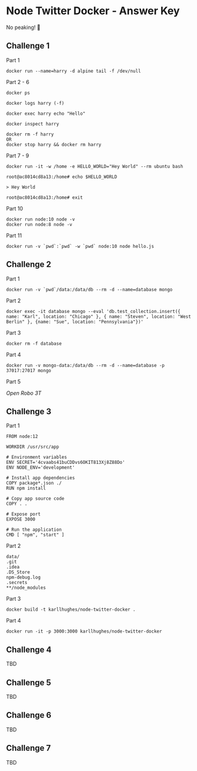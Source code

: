 # Node Twitter Docker - Answer Key
No peaking! 👀

## Challenge 1

Part 1
```
docker run --name=harry -d alpine tail -f /dev/null
```

Part 2 - 6
```
docker ps

docker logs harry (-f)

docker exec harry echo "Hello"

docker inspect harry

docker rm -f harry
OR
docker stop harry && docker rm harry
```

Part 7 - 9
```
docker run -it -w /home -e HELLO_WORLD="Hey World" --rm ubuntu bash

root@ac8014cd8a13:/home# echo $HELLO_WORLD

> Hey World

root@ac8014cd8a13:/home# exit
```

Part 10
```
docker run node:10 node -v
docker run node:8 node -v
```

Part 11
```
docker run -v `pwd`:`pwd` -w `pwd` node:10 node hello.js
```

## Challenge 2

Part 1
```
docker run -v `pwd`/data:/data/db --rm -d --name=database mongo
```

Part 2
```
docker exec -it database mongo --eval 'db.test_collection.insert({ name: "Karl", location: "Chicago" }, { name: "Steven", location: "West Berlin" }, {name: "Sue", location: "Pennsylvania"})'
```

Part 3
```
docker rm -f database
```

Part 4
```
docker run -v mongo-data:/data/db --rm -d --name=database -p 37017:27017 mongo
```

Part 5

_Open Robo 3T_

## Challenge 3

Part 1
```
FROM node:12

WORKDIR /usr/src/app

# Environment variables
ENV SECRET='4cvaabs41buCDDvs6OKIT813Xj8Z88Do'
ENV NODE_ENV='development'

# Install app dependencies
COPY package*.json ./
RUN npm install

# Copy app source code
COPY . .

# Expose port
EXPOSE 3000

# Run the application
CMD [ "npm", "start" ]
```

Part 2
```
data/
.git
.idea
.DS_Store
npm-debug.log
.secrets
**/node_modules
```

Part 3
```
docker build -t karllhughes/node-twitter-docker .
```

Part 4
```
docker run -it -p 3000:3000 karllhughes/node-twitter-docker
```

## Challenge 4
TBD

## Challenge 5
TBD

## Challenge 6
TBD

## Challenge 7
TBD

